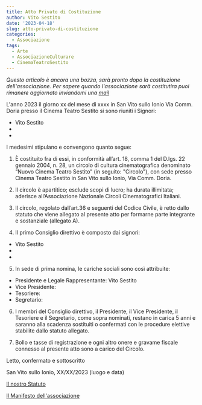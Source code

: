 ```yaml
---
title: Atto Privato di Costituzione
author: Vito Sestito
date: '2023-04-18'
slug: atto-privato-di-costituzione
categories:
  - Associazione
tags:
  - Arte
  - AssociazioneCulturare
  - CinemaTeatroSestito
---
```

*Questo articolo è ancora una bozza, sarà pronto dopo la costituzione dell'associazione. Per sapere quando l'associazione sarà costitutira puoi rimanere aggiornato inviandomi una [mail](mailto:whatswrongintown@gmail.com)*

L'anno 2023 il giorno xx del mese di xxxx in San Vito sullo Ionio Via Comm. Doria presso il Cinema Teatro Sestito si sono riuniti i Signori:

- Vito Sestito
- 
- 

I medesimi stipulano e convengono quanto segue:

1. È costituito fra di essi, in conformità all’art. 18, comma 1 del D.lgs. 22 gennaio 2004, n. 28, un circolo di cultura cinematografica denominato “Nuovo Cinema Teatro Sestito” (in seguito: "Circolo"), con sede presso Cinema Teatro Sestito in San Vito sullo Ionio, Via Comm. Doria.

2. Il circolo è apartitico; esclude scopi di lucro; ha durata illimitata; aderisce all’Associazione Nazionale Circoli Cinematografici Italiani.

3. Il circolo, regolato dall’art.36 e seguenti del Codice Civile, è retto dallo statuto che viene allegato al presente atto per formarne parte integrante e sostanziale (allegato A).

4. Il primo Consiglio direttivo è composto dai signori:

 - Vito Sestito
 - 
 - 

5. In sede di prima nomina, le cariche sociali sono così attribuite:

- Presidente e Legale Rappresentante: Vito Sestito
- Vice Presidente: 
- Tesoriere: 
- Segretario: 

6. I membri del Consiglio direttivo, il Presidente, il Vice Presidente, il Tesoriere e il Segretario, come sopra nominati, restano in carica 5 anni e saranno alla scadenza sostituiti o confermati con le procedure elettive stabilite dallo statuto allegato.

7. Bollo e tasse di registrazione e ogni altro onere e gravame fiscale connesso al presente atto sono a carico del Circolo.

Letto, confermato e sottoscritto

San Vito sullo Ionio, XX/XX/2023 (luogo e data)

[Il nostro Statuto](/2023/04/18/statuto-nuovo-cinema-teatro-sestito/)

[Il Manifesto dell'associazione](/2023/04/19/manifesto/)